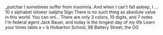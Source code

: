 _putchar
I sometimes suffer from insomnia. And when I can't fall asleep, I ...
10 x alphabet
islower
isalpha
Sign
There is no such thing as absolute value in this world. You can onl...
There are only 3 colors, 10 digits, and 7 notes
I'm federal agent Jack Bauer, and today is the longest day of my life
Learn your times table
a + b
Holberton School, 98 Battery Street, the OG

